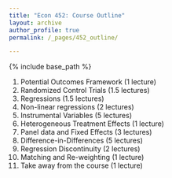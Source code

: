 ```yaml
---
title: "Econ 452: Course Outline"
layout: archive
author_profile: true
permalink: /_pages/452_outline/

---
```


{% include base_path %}

1. Potential Outcomes Framework (1 lecture)
2. Randomized Control Trials (1.5 lectures)
3. Regressions (1.5 lectures)
4. Non-linear regressions (2 lectures)
5. Instrumental Variables (5 lectures)
6. Heterogeneous Treatment Effects (1 lecture)
7. Panel data and Fixed Effects (3 lectures)
8. Difference-in-Differences (5 lectures)
9. Regression Discontinuity (2 lectures)
10. Matching and Re-weighting (1 lecture)
11. Take away from the course (1 lecture)
